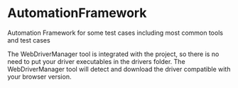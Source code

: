 # AutomationFramework
Automation Framework for some test cases including most common tools and test cases

The WebDriverManager tool is integrated with the project, so there is no need to put your driver executables in the drivers folder.
The WebDriverManager tool will detect and download the driver compatible with your browser version.
